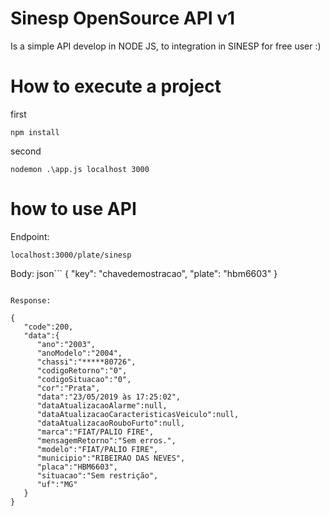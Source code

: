 # Sinesp OpenSource API v1
Is a simple API develop in NODE JS, to integration in SINESP for free user :)

# How to execute a project

first
```
npm install
```

second 
```
nodemon .\app.js localhost 3000
```

# how to use API

Endpoint:
```
localhost:3000/plate/sinesp
```

Body:
json```
{
  "key": "chavedemostracao",
  "plate": "hbm6603"
}
```

Response:

{
   "code":200,
   "data":{
      "ano":"2003",
      "anoModelo":"2004",
      "chassi":"*****80726",
      "codigoRetorno":"0",
      "codigoSituacao":"0",
      "cor":"Prata",
      "data":"23/05/2019 às 17:25:02",
      "dataAtualizacaoAlarme":null,
      "dataAtualizacaoCaracteristicasVeiculo":null,
      "dataAtualizacaoRouboFurto":null,
      "marca":"FIAT/PALIO FIRE",
      "mensagemRetorno":"Sem erros.",
      "modelo":"FIAT/PALIO FIRE",
      "municipio":"RIBEIRAO DAS NEVES",
      "placa":"HBM6603",
      "situacao":"Sem restrição",
      "uf":"MG"
   }
}
